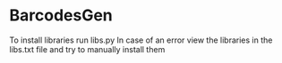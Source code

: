 # BarcodesGen

To install libraries run libs.py
In case of an error view the libraries in the libs.txt file and try to manually install them
